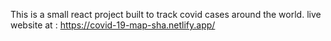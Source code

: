 
This is a small react project built to track covid cases around the world.
live website at : https://covid-19-map-sha.netlify.app/
